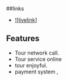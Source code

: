 ##links

- [![livelink]](https://tour-as-12.web.app/)

## Features
- Tour network call.
- Tour service online
- tour enjoyful.
- payment system ,
